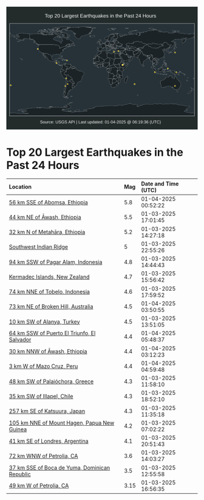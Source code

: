 ![Map](./map.png)

# Top 20 Largest Earthquakes in the Past 24 Hours

| Location | Mag | Date and Time (UTC) |
|:---|:---|:---|
| [56 km SSE of Abomsa, Ethiopia](https://earthquake.usgs.gov/earthquakes/eventpage/us6000phrk) | 5.8 | 01-04-2025 00:52:22 |
| [44 km NE of Āwash, Ethiopia](https://earthquake.usgs.gov/earthquakes/eventpage/us6000phnz) | 5.5 | 01-03-2025 17:01:45 |
| [32 km N of Metahāra, Ethiopia](https://earthquake.usgs.gov/earthquakes/eventpage/us6000phl5) | 5.2 | 01-03-2025 14:27:18 |
| [Southwest Indian Ridge](https://earthquake.usgs.gov/earthquakes/eventpage/us6000phr5) | 5 | 01-03-2025 22:55:26 |
| [94 km SSW of Pagar Alam, Indonesia](https://earthquake.usgs.gov/earthquakes/eventpage/us6000phl7) | 4.8 | 01-03-2025 14:44:43 |
| [Kermadec Islands, New Zealand](https://earthquake.usgs.gov/earthquakes/eventpage/us6000phm8) | 4.7 | 01-03-2025 15:56:42 |
| [74 km NNE of Tobelo, Indonesia](https://earthquake.usgs.gov/earthquakes/eventpage/us6000phpb) | 4.6 | 01-03-2025 17:59:52 |
| [73 km NE of Broken Hill, Australia](https://earthquake.usgs.gov/earthquakes/eventpage/us6000phse) | 4.5 | 01-04-2025 03:50:55 |
| [10 km SW of Alanya, Turkey](https://earthquake.usgs.gov/earthquakes/eventpage/us6000phj9) | 4.5 | 01-03-2025 13:51:05 |
| [64 km SSW of Puerto El Triunfo, El Salvador](https://earthquake.usgs.gov/earthquakes/eventpage/us6000phsz) | 4.4 | 01-04-2025 05:48:37 |
| [30 km NNW of Āwash, Ethiopia](https://earthquake.usgs.gov/earthquakes/eventpage/us6000phsb) | 4.4 | 01-04-2025 03:12:23 |
| [3 km W of Mazo Cruz, Peru](https://earthquake.usgs.gov/earthquakes/eventpage/us6000phsr) | 4.4 | 01-04-2025 04:59:48 |
| [48 km SW of Palaióchora, Greece](https://earthquake.usgs.gov/earthquakes/eventpage/us6000phg1) | 4.3 | 01-03-2025 11:58:10 |
| [35 km SW of Illapel, Chile](https://earthquake.usgs.gov/earthquakes/eventpage/us6000phph) | 4.3 | 01-03-2025 18:52:10 |
| [257 km SE of Katsuura, Japan](https://earthquake.usgs.gov/earthquakes/eventpage/us6000phew) | 4.3 | 01-03-2025 11:35:18 |
| [105 km NNE of Mount Hagen, Papua New Guinea](https://earthquake.usgs.gov/earthquakes/eventpage/us6000phdy) | 4.2 | 01-03-2025 07:02:22 |
| [41 km SE of Londres, Argentina](https://earthquake.usgs.gov/earthquakes/eventpage/us6000phq6) | 4.1 | 01-03-2025 20:51:43 |
| [72 km WNW of Petrolia, CA](https://earthquake.usgs.gov/earthquakes/eventpage/nc75112451) | 3.6 | 01-03-2025 14:03:27 |
| [37 km SSE of Boca de Yuma, Dominican Republic](https://earthquake.usgs.gov/earthquakes/eventpage/pr2025003000) | 3.5 | 01-03-2025 12:55:58 |
| [49 km W of Petrolia, CA](https://earthquake.usgs.gov/earthquakes/eventpage/nc75112496) | 3.15 | 01-03-2025 16:56:35 |
